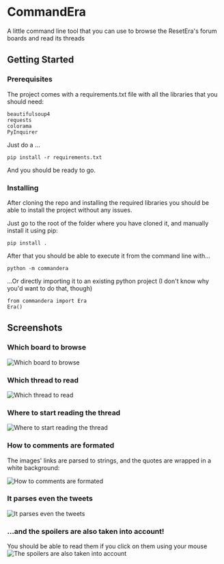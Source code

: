 # CommandEra
A little command line tool that you can use to browse the ResetEra's forum boards and read its threads

## Getting Started

### Prerequisites

The project comes with a requirements.txt file with all the libraries that you should need:

```
beautifulsoup4
requests
colorama
PyInquirer
```

Just do a ...
```
pip install -r requirements.txt
```

And you should be ready to go.

### Installing

After cloning the repo and installing the required libraries you should be able to install the project without any issues.

Just go to the root of the folder where you have cloned it, and manually install it using pip:

```
pip install .
```

After that you should be able to execute it from the command line with...

```
python -m commandera
```

...Or directly importing it to an existing python project (I don't know why you'd want to do that, though)

```
from commandera import Era
Era()
```
## Screenshots
### Which board to browse
![Which board to browse](https://i.imgur.com/HHSjaWL.png "Which board to browse")
### Which thread to read
![Which thread to read](https://i.imgur.com/vl7G8m1.png "Which thread to read")

### Where to start reading the thread

![Where to start reading the thread](https://i.imgur.com/hwzayYW.png "Where to start reading the thread")

### How to comments are formated

The images' links are parsed to strings, and the quotes are wrapped in a white background:

![How to comments are formated](https://i.imgur.com/hpy6mCv.png "How to comments are formated")

### It parses even the tweets
![It parses even the tweets](https://i.imgur.com/GzRbUrS.png "It parses even the tweets")

### ...and the spoilers are also taken into account!
You should be able to read them if you click on them using your mouse
![The spoilers are also taken into account](https://i.imgur.com/ppF6tdf.png "The spoilers are also taken into account")